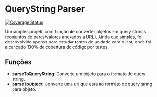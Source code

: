 # QueryString Parser
[![Coverage Status](https://coveralls.io/repos/github/bvaledev/query-string-jest-test/badge.svg?branch=main)](https://coveralls.io/github/bvaledev/query-string-jest-test?branch=main)


Um simples projeto com função de converter objetos em query strings (conjuntos de pares/valores anexados a URL). Ainda que simples, foi desenvolvido apenas para estudar testes de unidade com o jest, onde foi alcançado 100% de cobertura do código por testes.

## Funções

- **parseToQueryString**: Converte um objeto para o formato de query string.
- **parseToObject**: Converte uma url que está no formato de query string para objeto.